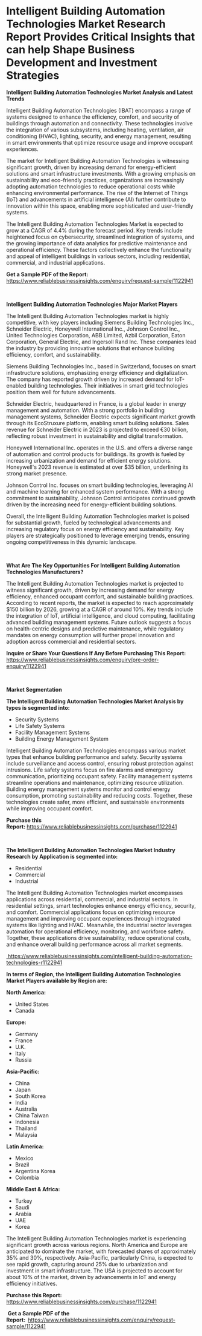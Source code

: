<p><h1>Intelligent Building Automation Technologies Market Research Report Provides Critical Insights that can help Shape Business Development and Investment Strategies</h1></p><p><strong>Intelligent Building Automation Technologies Market Analysis and Latest Trends</strong></p>
<p><p>Intelligent Building Automation Technologies (IBAT) encompass a range of systems designed to enhance the efficiency, comfort, and security of buildings through automation and connectivity. These technologies involve the integration of various subsystems, including heating, ventilation, air conditioning (HVAC), lighting, security, and energy management, resulting in smart environments that optimize resource usage and improve occupant experiences.</p><p>The market for Intelligent Building Automation Technologies is witnessing significant growth, driven by increasing demand for energy-efficient solutions and smart infrastructure investments. With a growing emphasis on sustainability and eco-friendly practices, organizations are increasingly adopting automation technologies to reduce operational costs while enhancing environmental performance. The rise of the Internet of Things (IoT) and advancements in artificial intelligence (AI) further contribute to innovation within this space, enabling more sophisticated and user-friendly systems.</p><p>The Intelligent Building Automation Technologies Market is expected to grow at a CAGR of 4.4% during the forecast period. Key trends include heightened focus on cybersecurity, streamlined integration of systems, and the growing importance of data analytics for predictive maintenance and operational efficiency. These factors collectively enhance the functionality and appeal of intelligent buildings in various sectors, including residential, commercial, and industrial applications.</p></p>
<p><strong>Get a Sample PDF of the Report:&nbsp;</strong> <a href="https://www.reliablebusinessinsights.com/enquiry/request-sample/1122941?utm_campaign=2949&utm_medium=2&utm_source=Github&utm_content=ia&utm_term=17042025&utm_id=intelligent-building-automation-technologies">https://www.reliablebusinessinsights.com/enquiry/request-sample/1122941</a></p>
<p>&nbsp;</p>
<p><strong>Intelligent Building Automation Technologies Major Market Players</strong></p>
<p><p>The Intelligent Building Automation Technologies market is highly competitive, with key players including Siemens Building Technologies Inc., Schneider Electric, Honeywell International Inc., Johnson Control Inc., United Technologies Corporation, ABB Limited, Azbil Corporation, Eaton Corporation, General Electric, and Ingersoll Rand Inc. These companies lead the industry by providing innovative solutions that enhance building efficiency, comfort, and sustainability.</p><p>Siemens Building Technologies Inc., based in Switzerland, focuses on smart infrastructure solutions, emphasizing energy efficiency and digitalization. The company has reported growth driven by increased demand for IoT-enabled building technologies. Their initiatives in smart grid technologies position them well for future advancements.</p><p>Schneider Electric, headquartered in France, is a global leader in energy management and automation. With a strong portfolio in building management systems, Schneider Electric expects significant market growth through its EcoStruxure platform, enabling smart building solutions. Sales revenue for Schneider Electric in 2023 is projected to exceed €30 billion, reflecting robust investment in sustainability and digital transformation.</p><p>Honeywell International Inc. operates in the U.S. and offers a diverse range of automation and control products for buildings. Its growth is fueled by increasing urbanization and demand for efficient energy solutions. Honeywell's 2023 revenue is estimated at over $35 billion, underlining its strong market presence.</p><p>Johnson Control Inc. focuses on smart building technologies, leveraging AI and machine learning for enhanced system performance. With a strong commitment to sustainability, Johnson Control anticipates continued growth driven by the increasing need for energy-efficient building solutions.</p><p>Overall, the Intelligent Building Automation Technologies market is poised for substantial growth, fueled by technological advancements and increasing regulatory focus on energy efficiency and sustainability. Key players are strategically positioned to leverage emerging trends, ensuring ongoing competitiveness in this dynamic landscape.</p></p>
<p>&nbsp;</p>
<p><strong>What Are The Key Opportunities For Intelligent Building Automation Technologies Manufacturers?</strong></p>
<p><p>The Intelligent Building Automation Technologies market is projected to witness significant growth, driven by increasing demand for energy efficiency, enhanced occupant comfort, and sustainable building practices. According to recent reports, the market is expected to reach approximately $150 billion by 2026, growing at a CAGR of around 10%. Key trends include the integration of IoT, artificial intelligence, and cloud computing, facilitating advanced building management systems. Future outlook suggests a focus on health-centric designs and predictive maintenance, while regulatory mandates on energy consumption will further propel innovation and adoption across commercial and residential sectors.</p></p>
<p><strong>Inquire or Share Your Questions If Any Before Purchasing This Report:</strong> <a href="https://www.reliablebusinessinsights.com/enquiry/pre-order-enquiry/1122941?utm_campaign=2949&utm_medium=2&utm_source=Github&utm_content=ia&utm_term=17042025&utm_id=intelligent-building-automation-technologies">https://www.reliablebusinessinsights.com/enquiry/pre-order-enquiry/1122941</a></p>
<p>&nbsp;</p>
<p><strong>Market Segmentation</strong></p>
<p><strong>The Intelligent Building Automation Technologies Market Analysis by types is segmented into:</strong></p>
<p><ul><li>Security Systems</li><li>Life Safety Systems</li><li>Facility Management Systems</li><li>Building Energy Management System</li></ul></p>
<p><p>Intelligent Building Automation Technologies encompass various market types that enhance building performance and safety. Security systems include surveillance and access control, ensuring robust protection against intrusions. Life safety systems focus on fire alarms and emergency communication, prioritizing occupant safety. Facility management systems streamline operations and maintenance, optimizing resource utilization. Building energy management systems monitor and control energy consumption, promoting sustainability and reducing costs. Together, these technologies create safer, more efficient, and sustainable environments while improving occupant comfort.</p></p>
<p><strong>Purchase this Report:&nbsp;</strong><a href="https://www.reliablebusinessinsights.com/purchase/1122941?utm_campaign=2949&utm_medium=2&utm_source=Github&utm_content=ia&utm_term=17042025&utm_id=intelligent-building-automation-technologies">https://www.reliablebusinessinsights.com/purchase/1122941</a></p>
<p>&nbsp;</p>
<p><strong>The Intelligent Building Automation Technologies Market Industry Research by Application is segmented into:</strong></p>
<p><ul><li>Residential</li><li>Commercial</li><li>Industrial</li></ul></p>
<p><p>The Intelligent Building Automation Technologies market encompasses applications across residential, commercial, and industrial sectors. In residential settings, smart technologies enhance energy efficiency, security, and comfort. Commercial applications focus on optimizing resource management and improving occupant experiences through integrated systems like lighting and HVAC. Meanwhile, the industrial sector leverages automation for operational efficiency, monitoring, and workforce safety. Together, these applications drive sustainability, reduce operational costs, and enhance overall building performance across all market segments.</p></p>
<p><a href="https://www.reliablebusinessinsights.com/intelligent-building-automation-technologies-r1122941?utm_campaign=2949&utm_medium=2&utm_source=Github&utm_content=ia&utm_term=17042025&utm_id=intelligent-building-automation-technologies">&nbsp;https://www.reliablebusinessinsights.com/intelligent-building-automation-technologies-r1122941</a></p>
<p><strong>In terms of Region, the Intelligent Building Automation Technologies Market Players available by Region are:</strong></p>
<p>
    <p> <strong> North America: </strong>
        <ul>
            <li>United States</li>
            <li>Canada</li>
        </ul>
        </p> 
    <p> <strong> Europe: </strong>
        <ul>
            <li>Germany</li>
            <li>France</li>
            <li>U.K.</li>
            <li>Italy</li>
            <li>Russia</li>
        </ul>
        </p> 
    <p> <strong> Asia-Pacific: </strong>
        <ul>
            <li>China</li>
            <li>Japan</li>
            <li>South Korea</li>
            <li>India</li>
            <li>Australia</li>
            <li>China Taiwan</li>
            <li>Indonesia</li>
            <li>Thailand</li>
            <li>Malaysia</li>
        </ul>
        </p> 
    <p> <strong> Latin America: </strong>
        <ul>
            <li>Mexico</li>
            <li>Brazil</li>
            <li>Argentina Korea</li>
            <li>Colombia</li>
        </ul>
        </p> 
    <p> <strong> Middle East & Africa: </strong>
        <ul>
            <li>Turkey</li>
            <li>Saudi</li>
            <li>Arabia</li>
            <li>UAE</li>
            <li>Korea</li>
        </ul>
    </p>
    </p>
<p><p>The Intelligent Building Automation Technologies market is experiencing significant growth across various regions. North America and Europe are anticipated to dominate the market, with forecasted shares of approximately 35% and 30%, respectively. Asia-Pacific, particularly China, is expected to see rapid growth, capturing around 25% due to urbanization and investment in smart infrastructure. The USA is projected to account for about 10% of the market, driven by advancements in IoT and energy efficiency initiatives.</p></p>
<p><strong>Purchase this Report: </strong><a href="https://www.reliablebusinessinsights.com/purchase/1122941?utm_campaign=2949&utm_medium=2&utm_source=Github&utm_content=ia&utm_term=17042025&utm_id=intelligent-building-automation-technologies">https://www.reliablebusinessinsights.com/purchase/1122941</a></p>
<p>&nbsp;<strong>Get a Sample PDF of the Report:&nbsp;&nbsp;</strong><a href="https://www.reliablebusinessinsights.com/enquiry/request-sample/1122941?utm_campaign=2949&utm_medium=2&utm_source=Github&utm_content=ia&utm_term=17042025&utm_id=intelligent-building-automation-technologies">https://www.reliablebusinessinsights.com/enquiry/request-sample/1122941</a></p>
<p><strong></strong></p>
<p><p></p><p></p><p></p></p>